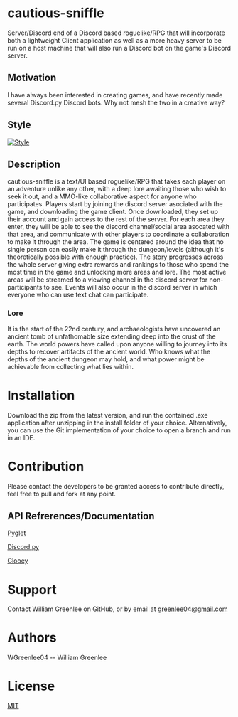 # cautious-sniffle
Server/Discord end of a Discord based roguelike/RPG that will incorporate both a lightweight Client application as well as a more heavy server to be run on a host machine that will also run a Discord bot on the game's Discord server.

## Motivation
I have always been interested in creating games, and have recently made several Discord.py Discord bots. Why not mesh the two in a creative way?

## Style
[![Style](https://img.shields.io/badge/code%20style-standard-brightgreen.svg?style=flat)](https://www.python.org/dev/peps/pep-0008/)

## Description
cautious-sniffle is a text/UI based roguelike/RPG that takes each player on an adventure unlike any other, with a deep lore awaiting those who wish to seek it out, and a MMO-like collaborative aspect for anyone who participates. Players start by joining the discord server asociated with the game, and downloading the game client. Once downloaded, they set up their account and gain access to the rest of the server. For each area they enter, they will be able to see the discord channel/social area asocated with that area, and communicate with other players to coordinate a collaboration to make it through the area. The game is centered around the idea that no single person can easily make it through the dungeon/levels (although it's theoretically possible with enough practice). The story progresses across the whole server giving extra rewards and rankings to those who spend the most time in the game and unlocking more areas and lore. The most active areas will be streamed to a viewing channel in the discord server for non-participants to see. Events will also occur in the discord server in which everyone who can use text chat can participate.

### Lore
It is the start of the 22nd century, and archaeologists have uncovered an ancient tomb of unfathomable size extending deep into the crust of the earth. The world powers have called upon anyone willing to journey into its depths to recover artifacts of the ancient world. Who knows what the depths of the ancient dungeon may hold, and what power might be achievable from collecting what lies within.

# Installation
Download the zip from the latest version, and run the contained .exe application after unzipping in the install folder of your choice. Alternatively, you can use the Git implementation of your choice to open a branch and run in an IDE.

# Contribution
Please contact the developers to be granted access to contribute directly, feel free to pull and fork at any point.

## API Refrerences/Documentation
[Pyglet](https://pyglet.readthedocs.io/en/latest/programming_guide/quickstart.html)

[Discord.py](https://discordpy.readthedocs.io/en/latest/)

[Glooey](https://glooey.readthedocs.io/en/latest/)

# Support
Contact William Greenlee on GitHub, or by email at greenlee04@gmail.com

# Authors
WGreenlee04 -- William Greenlee

# License
[MIT](https://choosealicense.com/licenses/mit/)
